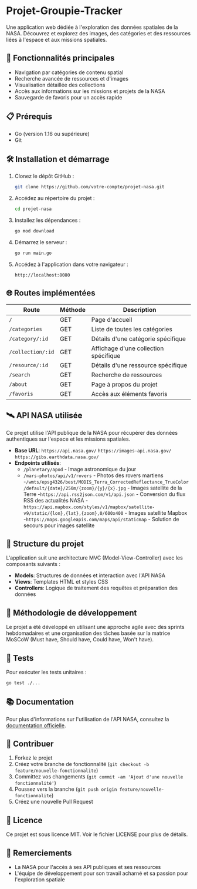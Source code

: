 # Projet-Groupie-Tracker

Une application web dédiée à l'exploration des données spatiales de la NASA. Découvrez et explorez des images, des catégories et des ressources liées à l'espace et aux missions spatiales.



## 🚀 Fonctionnalités principales

- Navigation par catégories de contenu spatial
- Recherche avancée de ressources et d'images
- Visualisation détaillée des collections
- Accès aux informations sur les missions et projets de la NASA
- Sauvegarde de favoris pour un accès rapide

## 📋 Prérequis

- Go (version 1.16 ou supérieure)
- Git

## 🛠️ Installation et démarrage

1. Clonez le dépôt GitHub :
   ```bash
   git clone https://github.com/votre-compte/projet-nasa.git
   ```

2. Accédez au répertoire du projet :
   ```bash
   cd projet-nasa
   ```

3. Installez les dépendances :
   ```bash
   go mod download
   ```

4. Démarrez le serveur :
   ```bash
   go run main.go
   ```

5. Accédez à l'application dans votre navigateur :
   ```
   http://localhost:8080
   ```

## 🌐 Routes implémentées

| Route | Méthode | Description |
|-------|---------|-------------|
| `/` | GET | Page d'accueil |
| `/categories` | GET | Liste de toutes les catégories |
| `/category/:id` | GET | Détails d'une catégorie spécifique |
| `/collection/:id` | GET | Affichage d'une collection spécifique |
| `/resource/:id` | GET | Détails d'une ressource spécifique |
| `/search` | GET | Recherche de ressources |
| `/about` | GET | Page à propos du projet |
| `/favoris` | GET | Accès aux éléments favoris |

## 🛰️ API NASA utilisée

Ce projet utilise l'API publique de la NASA pour récupérer des données authentiques sur l'espace et les missions spatiales.

- **Base URL**: `https://api.nasa.gov/` `https://images-api.nasa.gov/` `https://gibs.earthdata.nasa.gov/`
- **Endpoints utilisés**:
  - `/planetary/apod` - Image astronomique du jour
  - `/mars-photos/api/v1/rovers` - Photos des rovers martiens
  -`/wmts/epsg4326/best/MODIS_Terra_CorrectedReflectance_TrueColor/default/{date}/250m/{zoom}/{y}/{x}.jpg` - Images satellite de la Terre
  -`https://api.rss2json.com/v1/api.json` - Conversion du flux RSS des actualités NASA
  -`https://api.mapbox.com/styles/v1/mapbox/satellite-v9/static/{lon},{lat},{zoom},0/600x400` - Images satellite Mapbox
  -`https://maps.googleapis.com/maps/api/staticmap` - Solution de secours pour images satellite
## 👥 Structure du projet

L'application suit une architecture MVC (Model-View-Controller) avec les composants suivants :

- **Models**: Structures de données et interaction avec l'API NASA
- **Views**: Templates HTML et styles CSS
- **Controllers**: Logique de traitement des requêtes et préparation des données

## 📅 Méthodologie de développement

Le projet a été développé en utilisant une approche agile avec des sprints hebdomadaires et une organisation des tâches basée sur la matrice MoSCoW (Must have, Should have, Could have, Won't have).

## 🧪 Tests

Pour exécuter les tests unitaires :

```bash
go test ./...
```

## 📚 Documentation

Pour plus d'informations sur l'utilisation de l'API NASA, consultez la [documentation officielle](https://api.nasa.gov/).

## 🤝 Contribuer

1. Forkez le projet
2. Créez votre branche de fonctionnalité (`git checkout -b feature/nouvelle-fonctionnalite`)
3. Committez vos changements (`git commit -am 'Ajout d'une nouvelle fonctionnalité'`)
4. Poussez vers la branche (`git push origin feature/nouvelle-fonctionnalite`)
5. Créez une nouvelle Pull Request

## 📝 Licence

Ce projet est sous licence MIT. Voir le fichier LICENSE pour plus de détails.

## 🙏 Remerciements

- La NASA pour l'accès à ses API publiques et ses ressources
- L'équipe de développement pour son travail acharné et sa passion pour l'exploration spatiale

